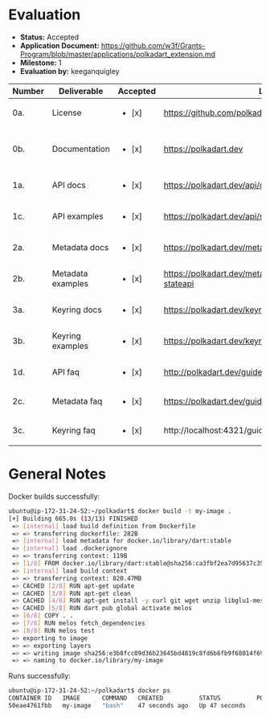 # Evaluation

- **Status:** Accepted
- **Application Document:** https://github.com/w3f/Grants-Program/blob/master/applications/polkadart_extension.md
- **Milestone:** 1
- **Evaluation by:** keeganquigley

| Number | Deliverable | Accepted | Link | Notes |
| ------------- | ------------- | ------------- | ------------- | ------------- |
| 0a. | License | <ul><li>[x] </li></ul> | https://github.com/polkadart/docs/blob/main/LICENSE | | 
| 0b.  | Documentation | <ul><li>[x] </li></ul> | https://polkadart.dev | Very robust docs, nice job!| 
| 1a.  | API docs | <ul><li>[x] </li></ul> | https://polkadart.dev/api/overview | Great docs| 
| 1c.  | API examples | <ul><li>[x] </li></ul> | https://polkadart.dev/api/state/#sample-usage | Examples work as expected. | 
| 2a.  | Metadata docs | <ul><li>[x] </li></ul> | https://polkadart.dev/metadata/overview | Good| 
| 2b.  | Metadata examples | <ul><li>[x] </li></ul> | https://polkadart.dev/metadata/overview/#example-stateapi | Examples work as expected. | 
| 3a.  | Keyring docs | <ul><li>[x] </li></ul> | https://polkadart.dev/keyring-signer/overview | Good | 
| 3b.  | Keyring examples | <ul><li>[x] </li></ul> | https://polkadart.dev/keyring-signer/keypair | Examples work as expected. | 
| 1d.  | API faq | <ul><li>[x] </li></ul> | http://polkadart.dev/guides/listen-blocks | Good | 
| 2c.  | Metadata faq | <ul><li>[x] </li></ul> | https://polkadart.dev/guides/read-storage | Good | 
| 3c.  | Keyring faq | <ul><li>[x] </li></ul> | http://localhost:4321/guides/make-transfer | Good | 

# General Notes

Docker builds successfully:
```sh
ubuntu@ip-172-31-24-52:~/polkadart$ docker build -t my-image .
[+] Building 665.0s (13/13) FINISHED                                                                                                      docker:default
 => [internal] load build definition from Dockerfile                                                                                                0.0s
 => => transferring dockerfile: 282B                                                                                                                0.0s
 => [internal] load metadata for docker.io/library/dart:stable                                                                                      0.8s
 => [internal] load .dockerignore                                                                                                                   0.0s
 => => transferring context: 119B                                                                                                                   0.0s
 => [1/8] FROM docker.io/library/dart:stable@sha256:ca3fbf2ea7d95637c3524246050a6f8e23e59ff11d6d72663d151ebadf46cf09                                0.0s
 => [internal] load build context                                                                                                                   4.7s
 => => transferring context: 820.47MB                                                                                                               4.6s
 => CACHED [2/8] RUN apt-get update                                                                                                                 0.0s
 => CACHED [3/8] RUN apt-get clean                                                                                                                  0.0s
 => CACHED [4/8] RUN apt-get install -y curl git wget unzip libglu1-mesa                                                                            0.0s
 => CACHED [5/8] RUN dart pub global activate melos                                                                                                 0.0s
 => [6/8] COPY . .                                                                                                                                 12.2s
 => [7/8] RUN melos fetch_dependencies                                                                                                             24.6s
 => [8/8] RUN melos test                                                                                                                          618.0s 
 => exporting to image                                                                                                                              4.5s 
 => => exporting layers                                                                                                                             4.4s 
 => => writing image sha256:e3b8fcc09d36b23645bd4819c8fd6b6fb9f68014f6940a12d731c36bcd3c5196                                                        0.0s 
 => => naming to docker.io/library/my-image
```

Runs successfully:
```sh
ubuntu@ip-172-31-24-52:~/polkadart$ docker ps
CONTAINER ID   IMAGE      COMMAND   CREATED          STATUS          PORTS     NAMES
50eae4761fbb   my-image   "bash"    47 seconds ago   Up 47 seconds             sharp_babbage
```
